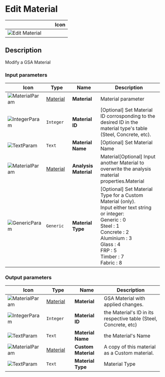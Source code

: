 # Edit Material
<!--- This file has been auto-generated, do not change it manually! Edit the generator here: https://github.com/arup-group/GSA-Grasshopper/tree/main/DocsGeneration --->

|<img width="150"/> Icon |
| ----------- |
|![Edit Material](./images/EditMaterial.png) |

## Description

Modify a GSA Material

### Input parameters

|<img width="20"/> Icon |<img width="200"/> Type |<img width="200"/> Name |<img width="1000"/> Description |
| ----------- | ----------- | ----------- | ----------- |
|![MaterialParam](./images/MaterialParam.png) |[Material](gsagh-material-parameter.md) |**Material** |Material parameter |
|![IntegerParam](./images/IntegerParam.png) |`Integer` |**Material ID** |[Optional] Set Material ID corrosponding to the desired ID in the material type's table (Steel, Concrete, etc). |
|![TextParam](./images/TextParam.png) |`Text` |**Material Name** |[Optional] Set Material Name |
|![MaterialParam](./images/MaterialParam.png) |[Material](gsagh-material-parameter.md) |**Analysis Material** |Material[Optional] Input another Material to overwrite the analysis material properties.Material |
|![GenericParam](./images/GenericParam.png) |`Generic` |**Material Type** |[Optional] Set Material Type for a Custom Material (only).<br />Input either text string or integer:<br />Generic : 0<br />Steel : 1<br />Concrete : 2<br />Aluminium : 3<br />Glass : 4<br />FRP : 5<br />Timber : 7<br />Fabric : 8 |

### Output parameters

|<img width="20"/> Icon |<img width="200"/> Type |<img width="200"/> Name |<img width="1000"/> Description |
| ----------- | ----------- | ----------- | ----------- |
|![MaterialParam](./images/MaterialParam.png) |[Material](gsagh-material-parameter.md) |**Material** |GSA Material with applied changes. |
|![IntegerParam](./images/IntegerParam.png) |`Integer` |**Material ID** |the Material's ID in its respective table (Steel, Concrete, etc) |
|![TextParam](./images/TextParam.png) |`Text` |**Material Name** |the Material's Name |
|![MaterialParam](./images/MaterialParam.png) |[Material](gsagh-material-parameter.md) |**Custom Material** |A copy of this material as a Custom material. |
|![TextParam](./images/TextParam.png) |`Text` |**Material Type** |Material Type |
